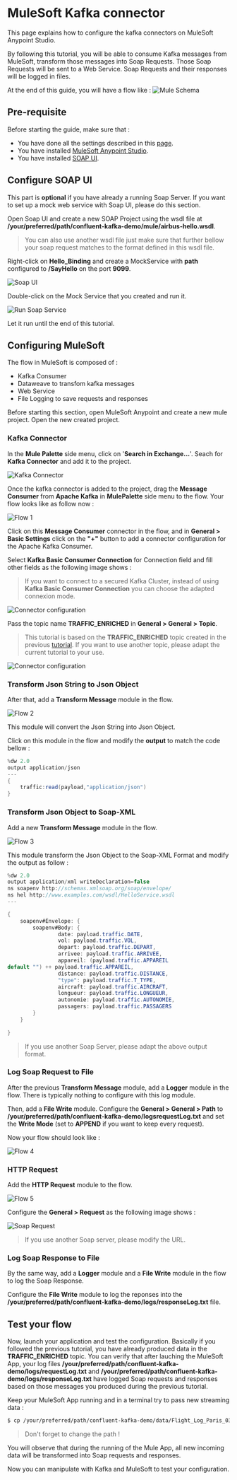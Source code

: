 # MuleSoft Kafka connector

This page explains how to configure the kafka connectors on MuleSoft Anypoint Studio. 

By following this tutorial, you will be able to consume Kafka messages from MuleSoft, transform those messages into Soap Requests. Those Soap Requests will be sent to a Web Service. Soap Requests and their responses will be logged in files. 



At the end of this guide, you will have a flow like :
![Mule Schema](https://github.com/nexDigitalDev/confluent-kafka-demo/blob/master/mule/img/schema.PNG?raw=true)

## Pre-requisite
Before starting the guide, make sure that :
* You have done all the settings described in this [page](https://github.com/nexDigitalDev/confluent-kafka-demo/blob/master/README.md).
* You have installed [MuleSoft Anypoint Studio](https://www.mulesoft.com/lp/dl/studio).
* You have installed [SOAP UI](https://www.soapui.org/).


## Configure SOAP UI

This part is **optional** if you have already a running Soap Server. If you want to set up a mock web service with Soap UI, please do this section.

Open Soap UI and create a new SOAP Project using the wsdl file at **/your/preferred/path/confluent-kafka-demo/mule/airbus-hello.wsdl**.
> You can also use another wsdl file just make sure that further bellow your soap request matches to the format defined in this wsdl file.

Right-click on **Hello_Binding** and create a MockService with **path** configured to **/SayHello** on the port **9099**.

![Soap UI](https://github.com/nexDigitalDev/confluent-kafka-demo/blob/master/mule/img/soapui.PNG?raw=true)

Double-click on the Mock Service that you created and run it. 

![Run Soap Service](https://github.com/nexDigitalDev/confluent-kafka-demo/blob/master/mule/img/runsoap.png?raw=true)

Let it run until the end of this tutorial.


## Configuring MuleSoft

The flow in MuleSoft is composed of :
- Kafka Consumer
- Dataweave to transfom kafka messages
- Web Service
- File Logging to save requests and responses

Before starting this section, open MuleSoft Anypoint and create a new mule project. Open the new created project.

### Kafka Connector

In the **Mule Palette** side menu, click on '**Search in Exchange...**'.
Seach for **Kafka Connector** and add it to the project.

![Kafka Connector](https://github.com/nexDigitalDev/confluent-kafka-demo/blob/master/mule/img/connector.PNG?raw=true)

Once the kafka connector is added to the project, drag the **Message Consumer** from **Apache Kafka** in **MulePalette** side menu to the flow. Your flow looks like as follow now :

![Flow 1](https://github.com/nexDigitalDev/confluent-kafka-demo/blob/master/mule/img/flow1.PNG?raw=true)

Click on this **Message Consumer** connector in the flow, and in **General > Basic Settings** click on the **"+"** button to add a connector configuration for the Apache Kafka Consumer.

Select **Kafka Basic Consumer Connection** for Connection field and fill other fields as the following image shows :
> If you want to connect to a secured Kafka Cluster, instead of using **Kafka Basic Consumer Connection** you can choose the adapted connexion mode.

![Connector configuration](https://github.com/nexDigitalDev/confluent-kafka-demo/blob/master/mule/img/config.PNG?raw=true)


Pass the topic name **TRAFFIC_ENRICHED** in **General > General > Topic**.
> This tutorial is based on the **TRAFFIC_ENRICHED** topic created in the previous [tutorial](https://github.com/nexDigitalDev/confluent-kafka-demo). If you want to use another topic, please adapt the current tutorial to your use.

![Connector configuration](https://github.com/nexDigitalDev/confluent-kafka-demo/blob/master/mule/img/config2.PNG?raw=true)


### Transform Json String to Json Object
After that, add a **Transform Message** module in the flow.

![Flow 2](https://github.com/nexDigitalDev/confluent-kafka-demo/blob/master/mule/img/flow2.PNG?raw=true)

This module will convert the Json String into Json Object.

Click on this module in the flow and modify the **output** to match the code bellow :

```java
%dw 2.0
output application/json
---
{
	traffic:read(payload,"application/json")
}
````

### Transform Json Object to Soap-XML

Add a new **Transform Message** module in the flow.

![Flow 3](https://github.com/nexDigitalDev/confluent-kafka-demo/blob/master/mule/img/flow3.PNG?raw=true)

This module transform the Json Object to the Soap-XML Format and modify the output as follow :

```java
%dw 2.0
output application/xml writeDeclaration=false
ns soapenv http://schemas.xmlsoap.org/soap/envelope/
ns hel http://www.examples.com/wsdl/HelloService.wsdl
---

{
	soapenv#Envelope: {
		soapenv#Body: {
				date: payload.traffic.DATE,
				vol: payload.traffic.VOL,
				depart: payload.traffic.DEPART,
				arrivee: payload.traffic.ARRIVEE,
				appareil: (payload.traffic.APPAREIL
default "") ++ payload.traffic.APPAREIL,
				distance: payload.traffic.DISTANCE,
				"type": payload.traffic.T_TYPE,
				aircraft: payload.traffic.AIRCRAFT,
				longueur: payload.traffic.LONGUEUR,
				autonomie: payload.traffic.AUTONOMIE,
				passagers: payload.traffic.PASSAGERS
		}
	}
	
}
```
> If you use another Soap Server, please adapt the above output format.

### Log Soap Request to File

After the previous **Transform Message** module, add a **Logger** module in the flow. There is typically nothing to configure with this log module.

Then, add a **File Write** module. Configure the **General > General > Path** to **/your/preferred/path/confluent-kafka-demo/logsrequestLog.txt** and set the **Write Mode** (set to **APPEND** if you want to keep every request).

Now your flow should look like :

![Flow 4](https://github.com/nexDigitalDev/confluent-kafka-demo/blob/master/mule/img/flow4.PNG?raw=true)

### HTTP Request

Add the **HTTP Request** module to the flow.

![Flow 5](https://github.com/nexDigitalDev/confluent-kafka-demo/blob/master/mule/img/flow5.PNG?raw=true)

Configure the **General > Request** as the following image shows :

![Soap Request](https://github.com/nexDigitalDev/confluent-kafka-demo/blob/master/mule/img/soap.PNG?raw=true)

>If you use another Soap server, please modify the URL.

### Log Soap Response to File

By the same way, add a **Logger** module and a **File Write** module in the flow to log the Soap Response.

Configure the **File Write** module to log the reponses into the **/your/preferred/path/confluent-kafka-demo/logs/responseLog.txt** file.

## Test your flow

Now, launch your application and test the configuration. Basically if you followed the previous tutorial, you have already produced data in the **TRAFFIC_ENRICHED** topic. You can verify that after lauching the MuleSoft App, your log files **/your/preferred/path/confluent-kafka-demo/logs/requestLog.txt** and **/your/preferred/path/confluent-kafka-demo/logs/responseLog.txt** have logged Soap requests and responses based on those messages you produced during the previous tutorial.


Keep your MuleSoft App running and in a terminal try to pass new streaming data :

```bash
$ cp /your/preferred/path/confluent-kafka-demo/data/Flight_Log_Paris_03mars5_2019.csv /your/preferred/path/confluent-kafka-demo/source/
```
> Don't forget to change the path !

You will observe that during the running of the Mule App, all new incoming data will be transformed into Soap requests and responses.

Now you can manipulate with Kafka and MuleSoft to test your configuration.
